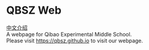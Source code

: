 # QBSZ Web
[中文介绍](https://github.com/qbsz/qbsz.github.io/blob/master/other/中文.md)
</br>
A webpage for Qibao Experimental Middle School.
</br>
Please visit https://qbsz.github.io to visit our webpage.
